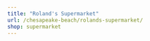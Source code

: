 ```yaml
---
title: "Roland's Supermarket"
url: /chesapeake-beach/rolands-supermarket/
shop: supermarket
---
```

